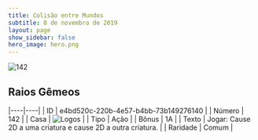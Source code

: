 ```yaml
---
title: Colisão entre Mundos
subtitle: 8 de novembro de 2019
layout: page
show_sidebar: false
hero_image: hero.png
---
```


![142](https://cdn.keyforgegame.com/media/card_front/pt/452_142_636R5683G3F_pt.png)

## Raios Gêmeos

|----|----|
| ID | e4bd520c-220b-4e57-b4bb-73b149276140 |
| Número | 142 |
| Casa | ![Logos](https://archonarcana.com/images/thumb/c/ce/Logos.png/22px-Logos.png "Logos") |
| Tipo | Ação |
| Bônus | 1A |
| Texto | Jogar: Cause 2D a uma criatura e cause 2D a outra criatura. |
| Raridade | Comum |
